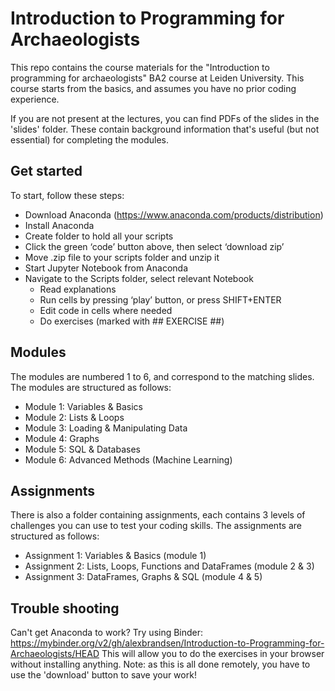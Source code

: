 # Introduction to Programming for Archaeologists

This repo contains the course materials for the "Introduction to programming for archaeologists" BA2 course at Leiden University. This course starts from the basics, and assumes you have no prior coding experience. 

If you are not present at the lectures, you can find PDFs of the slides in the 'slides' folder. These contain background information that's useful (but not essential) for completing the modules. 

## Get started 

To start, follow these steps:

- Download Anaconda (https://www.anaconda.com/products/distribution)
- Install Anaconda
- Create folder to hold all your scripts
- Click the green ‘code’ button above, then select ‘download zip’
- Move .zip file to your scripts folder and unzip it
- Start Jupyter Notebook from Anaconda
- Navigate to the Scripts folder, select relevant Notebook
	- Read explanations
	- Run cells by pressing ‘play’ button, or press SHIFT+ENTER
	- Edit code in cells where needed
	- Do exercises (marked with ## EXERCISE ##)
	
## Modules

The modules are numbered 1 to 6, and correspond to the matching slides. The modules are structured as follows:

- Module 1: Variables & Basics
- Module 2: Lists & Loops
- Module 3: Loading & Manipulating Data 
- Module 4: Graphs
- Module 5: SQL & Databases 
- Module 6: Advanced Methods (Machine Learning)

## Assignments 

There is also a folder containing assignments, each contains 3 levels of challenges you can use to test your coding skills. The assignments are structured as follows:

- Assignment 1: Variables & Basics (module 1)
- Assignment 2: Lists, Loops, Functions and DataFrames (module 2 & 3)
- Assignment 3: DataFrames, Graphs & SQL (module 4 & 5)


## Trouble shooting

Can't get Anaconda to work? Try using Binder: https://mybinder.org/v2/gh/alexbrandsen/Introduction-to-Programming-for-Archaeologists/HEAD
This will allow you to do the exercises in your browser without installing anything. Note: as this is all done remotely, you have to use the 'download' button to save your work!

